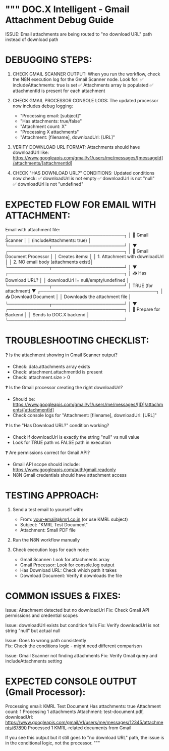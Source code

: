"""
DOC.X Intelligent - Gmail Attachment Debug Guide
===============================================

ISSUE: Email attachments are being routed to "no download URL" path instead of download path

DEBUGGING STEPS:
===============

1. CHECK GMAIL SCANNER OUTPUT:
   When you run the workflow, check the N8N execution log for the Gmail Scanner node.
   Look for:
   ✅ includeAttachments: true is set
   ✅ Attachments array is populated
   ✅ attachmentId is present for each attachment

2. CHECK GMAIL PROCESSOR CONSOLE LOGS:
   The updated processor now includes debug logging:
   - "Processing email: [subject]"
   - "Has attachments: true/false"  
   - "Attachment count: X"
   - "Processing X attachments"
   - "Attachment: [filename], downloadUrl: [URL]"

3. VERIFY DOWNLOAD URL FORMAT:
   Attachments should have downloadUrl like:
   https://www.googleapis.com/gmail/v1/users/me/messages/[messageId]/attachments/[attachmentId]

4. CHECK "HAS DOWNLOAD URL?" CONDITIONS:
   Updated conditions now check:
   ✅ downloadUrl is not empty
   ✅ downloadUrl is not "null"  
   ✅ downloadUrl is not "undefined"

EXPECTED FLOW FOR EMAIL WITH ATTACHMENT:
========================================

Email with attachment file:
┌─────────────────────────────────────┐
│ 📧 Gmail Scanner                    │ 
│ (includeAttachments: true)          │
└─────────────┬───────────────────────┘
              │ 
              ▼
┌─────────────────────────────────────┐
│ 📧 Gmail Document Processor         │
│ Creates items:                      │
│ 1. Attachment with downloadUrl      │
│ 2. NO email body (attachments exist)│
└─────────────┬───────────────────────┘
              │
              ▼
┌─────────────────────────────────────┐
│ 📥 Has Download URL?                │
│ downloadUrl != null/empty/undefined │
└─────────────┬───────────────────────┘
              │ TRUE (for attachment)
              ▼
┌─────────────────────────────────────┐
│ 📥 Download Document                │
│ Downloads the attachment file       │
└─────────────┬───────────────────────┘
              │
              ▼
┌─────────────────────────────────────┐
│ 🔄 Prepare for Backend              │
│ Sends to DOC.X backend              │
└─────────────────────────────────────┘

TROUBLESHOOTING CHECKLIST:
=========================

❓ Is the attachment showing in Gmail Scanner output?
   - Check: data.attachments array exists
   - Check: attachment.attachmentId is present
   - Check: attachment.size > 0

❓ Is the Gmail processor creating the right downloadUrl?
   - Should be: https://www.googleapis.com/gmail/v1/users/me/messages/[ID]/attachments/[attachmentId]
   - Check console logs for "Attachment: [filename], downloadUrl: [URL]"

❓ Is the "Has Download URL?" condition working?
   - Check if downloadUrl is exactly the string "null" vs null value
   - Look for TRUE path vs FALSE path in execution

❓ Are permissions correct for Gmail API?
   - Gmail API scope should include: https://www.googleapis.com/auth/gmail.readonly
   - N8N Gmail credentials should have attachment access

TESTING APPROACH:
================

1. Send a test email to yourself with:
   - From: your-email@kmrl.co.in (or use KMRL subject)
   - Subject: "KMRL Test Document"
   - Attachment: Small PDF file

2. Run the N8N workflow manually

3. Check execution logs for each node:
   - Gmail Scanner: Look for attachments array
   - Gmail Processor: Look for console.log output
   - Has Download URL: Check which path it takes
   - Download Document: Verify it downloads the file

COMMON ISSUES & FIXES:
=====================

Issue: Attachment detected but no downloadUrl
Fix: Check Gmail API permissions and credential scopes

Issue: downloadUrl exists but condition fails
Fix: Verify downloadUrl is not string "null" but actual null

Issue: Goes to wrong path consistently  
Fix: Check the conditions logic - might need different comparison

Issue: Gmail Scanner not finding attachments
Fix: Verify Gmail query and includeAttachments setting

EXPECTED CONSOLE OUTPUT (Gmail Processor):
=========================================

Processing email: KMRL Test Document
Has attachments: true
Attachment count: 1
Processing 1 attachments
Attachment: test-document.pdf, downloadUrl: https://www.googleapis.com/gmail/v1/users/me/messages/12345/attachments/67890
Processed 1 KMRL-related documents from Gmail

If you see this output but it still goes to "no download URL" path, 
the issue is in the conditional logic, not the processor.
"""